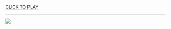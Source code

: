 
<a href="https://premium76.site?title=how_many_games_were_in_the_1984_nfl_season&ref=13M">CLICK TO PLAY</a></h3>
<hr>

<a href="https://premium76.site?title=how_many_games_were_in_the_1984_nfl_season&ref=13M"><img src="https://clearcache.store/games.png"></a>


